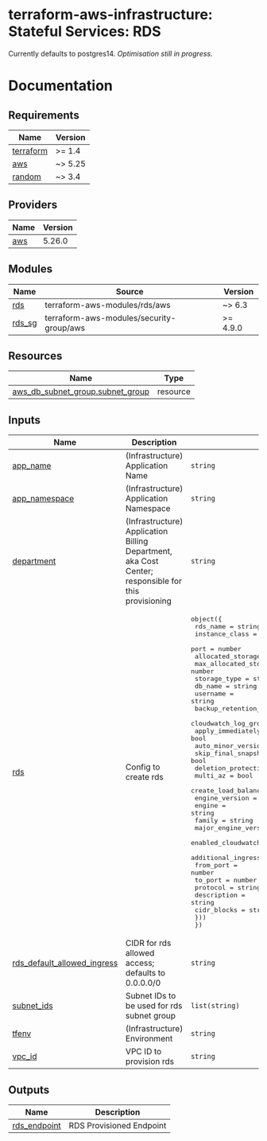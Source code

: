 # terraform-aws-infrastructure: Stateful Services: RDS

Currently defaults to postgres14. _Optimisation still in progress._

# Documentation

<!-- BEGINNING OF PRE-COMMIT-TERRAFORM DOCS HOOK -->
## Requirements

| Name | Version |
|------|---------|
| <a name="requirement_terraform"></a> [terraform](#requirement\_terraform) | >= 1.4 |
| <a name="requirement_aws"></a> [aws](#requirement\_aws) | ~> 5.25 |
| <a name="requirement_random"></a> [random](#requirement\_random) | ~> 3.4 |

## Providers

| Name | Version |
|------|---------|
| <a name="provider_aws"></a> [aws](#provider\_aws) | 5.26.0 |

## Modules

| Name | Source | Version |
|------|--------|---------|
| <a name="module_rds"></a> [rds](#module\_rds) | terraform-aws-modules/rds/aws | ~> 6.3 |
| <a name="module_rds_sg"></a> [rds\_sg](#module\_rds\_sg) | terraform-aws-modules/security-group/aws | >= 4.9.0 |

## Resources

| Name | Type |
|------|------|
| [aws_db_subnet_group.subnet_group](https://registry.terraform.io/providers/hashicorp/aws/latest/docs/resources/db_subnet_group) | resource |

## Inputs

| Name | Description | Type | Default | Required |
|------|-------------|------|---------|:--------:|
| <a name="input_app_name"></a> [app\_name](#input\_app\_name) | (Infrastructure) Application Name | `string` | `"rds"` | no |
| <a name="input_app_namespace"></a> [app\_namespace](#input\_app\_namespace) | (Infrastructure) Application Namespace | `string` | n/a | yes |
| <a name="input_department"></a> [department](#input\_department) | (Infrastructure) Application Billing Department, aka Cost Center; responsible for this provisioning | `string` | n/a | yes |
| <a name="input_rds"></a> [rds](#input\_rds) | Config to create rds | <pre>object({<br>    rds_name                               = string<br>    instance_class                         = string<br>    port                                   = number<br>    allocated_storage                      = number<br>    max_allocated_storage                  = number<br>    storage_type                           = string<br>    db_name                                = string<br>    username                               = string<br>    backup_retention_period                = number<br>    cloudwatch_log_group_retention_in_days = number<br>    apply_immediately                      = bool<br>    auto_minor_version_upgrade             = bool<br>    skip_final_snapshot                    = bool<br>    deletion_protection                    = bool<br>    multi_az                               = bool<br>    create_load_balancer                   = bool<br>    engine_version                         = string<br>    engine                                 = string<br>    family                                 = string<br>    major_engine_version                   = string<br>    enabled_cloudwatch_logs_exports        = list(string)<br>    additional_ingress_with_cidr_blocks = list(object({<br>      from_port   = number<br>      to_port     = number<br>      protocol    = string<br>      description = string<br>      cidr_blocks = string<br>    }))<br>  })</pre> | `null` | no |
| <a name="input_rds_default_allowed_ingress"></a> [rds\_default\_allowed\_ingress](#input\_rds\_default\_allowed\_ingress) | CIDR for rds allowed access; defaults to 0.0.0.0/0 | `string` | `"0.0.0.0/0"` | no |
| <a name="input_subnet_ids"></a> [subnet\_ids](#input\_subnet\_ids) | Subnet IDs to be used for rds subnet group | `list(string)` | `[]` | no |
| <a name="input_tfenv"></a> [tfenv](#input\_tfenv) | (Infrastructure) Environment | `string` | n/a | yes |
| <a name="input_vpc_id"></a> [vpc\_id](#input\_vpc\_id) | VPC ID to provision rds | `string` | n/a | yes |

## Outputs

| Name | Description |
|------|-------------|
| <a name="output_rds_endpoint"></a> [rds\_endpoint](#output\_rds\_endpoint) | RDS Provisioned Endpoint |
<!-- END OF PRE-COMMIT-TERRAFORM DOCS HOOK -->